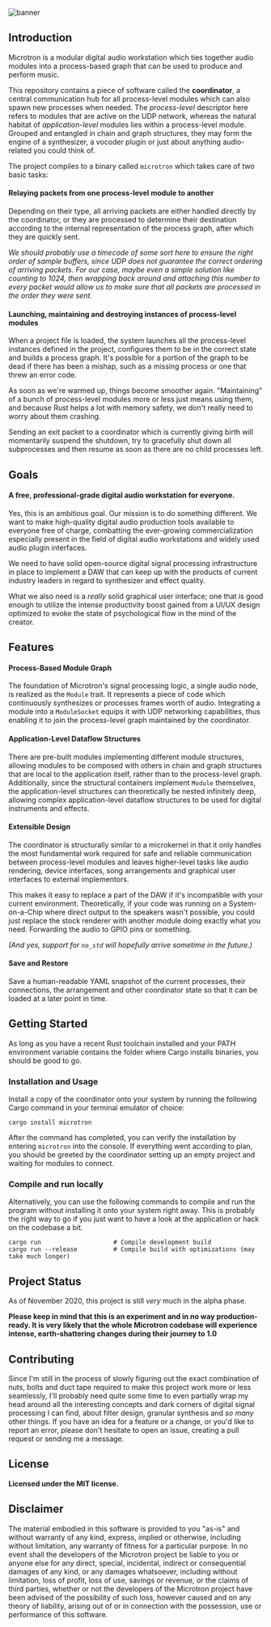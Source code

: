 ![banner](https://i.imgur.com/NyLmOfr.png)

## Introduction

Microtron is a modular digital audio workstation which ties together audio modules into a process-based graph that can be used to produce and perform music.

This repository contains a piece of software called the **coordinator**, a central communication hub for all process-level modules which can also spawn new processes when needed. The *process-level* descriptor here refers to modules that are active on the UDP network, whereas the natural habitat of *application-level* modules lies within a process-level module. Grouped and entangled in chain and graph structures, they may form the engine of a synthesizer, a vocoder plugin or just about anything audio-related you could think of.

The project compiles to a binary called `microtron` which takes care of two basic tasks:

#### Relaying packets from one process-level module to another

Depending on their type, all arriving packets are either handled directly by the coordinator, or they are processed to determine their destination according to the internal representation of the process graph, after which they are quickly sent.

*We should probably use a timecode of some sort here to ensure the right order of sample buffers, since UDP does not guarantee the correct ordering of arriving packets. For our case, maybe even a simple solution like counting to 1024, then wrapping back around and attaching this number to every packet would allow us to make sure that all packets are processed in the order they were sent.*

#### Launching, maintaining and destroying instances of process-level modules

When a project file is loaded, the system launches all the process-level instances defined in the project, configures them to be in the correct state and builds a process graph. It's possible for a portion of the graph to be dead if there has been a mishap, such as a missing process or one that threw an error code. 

As soon as we're warmed up, things become smoother again. "Maintaining" of a bunch of process-level modules more or less just means using them, and because Rust helps a lot with memory safety, we don't really need to worry about them crashing.

Sending an exit packet to a coordinator which is currently giving birth will momentarily suspend the shutdown, try to gracefully shut down all subprocesses and then resume as soon as there are no child processes left.

## Goals

#### A free, professional-grade digital audio workstation for everyone.

Yes, this is an ambitious goal. Our mission is to do something different. We want to make high-quality digital audio production tools available to everyone free of charge, combatting the ever-growing commercialization especially present in the field of digital audio workstations and widely used audio plugin interfaces.

We need to have solid open-source digital signal processing infrastructure in place to implement a DAW that can keep up with the products of current industry leaders in regard to synthesizer and effect quality. 

What we also need is a *really* solid graphical user interface; one that is good enough to utilize the intense productivity boost gained from a UI/UX design optimized to evoke the state of psychological flow in the mind of the creator.

## Features

#### Process-Based Module Graph

The foundation of Microtron's signal processing logic, a single audio node, is realized as the `Module` trait. It represents a piece of code which continuously synthesizes or processes frames worth of audio. Integrating a module into a `ModuleSocket` equips it with UDP networking capabilities, thus enabling it to join the process-level graph maintained by the coordinator.

#### Application-Level Dataflow Structures

There are pre-built modules implementing different module structures, allowing modules to be composed with others in chain and graph structures that are local to the application itself, rather than to the process-level graph. Additionally, since the structural containers implement `Module` themselves, the application-level structures can theoretically be nested infinitely deep, allowing complex application-level dataflow structures to be used for digital instruments and effects.

#### Extensible Design

The coordinator is structurally similar to a microkernel in that it only handles the most fundamental work required for safe and reliable communication between process-level modules and leaves higher-level tasks like audio rendering, device interfaces, song arrangements and graphical user interfaces to external implementors.

This makes it easy to replace a part of the DAW if it's incompatible with your current environment. Theoretically, if your code was running on a System-on-a-Chip where direct output to the speakers wasn't possible, you could just replace the stock renderer with another module doing exactly what you need. Forwarding the audio to GPIO pins or something. 

*(And yes, support for `no_std` will hopefully arrive sometime in the future.)*

#### Save and Restore

Save a human-readable YAML snapshot of the current processes, their connections, the arrangement and other coordinator state so that it can be loaded at a later point in time.

## Getting Started

As long as you have a recent Rust toolchain installed and your PATH environment variable contains the folder where Cargo installs binaries, you should be good to go.

### Installation and Usage

Install a copy of the coordinator onto your system by running the following Cargo command in your terminal emulator of choice:

```
cargo install microtron
```

After the command has completed, you can verify the installation by entering `microtron` into the console. If everything went according to plan, you should be greeted by the coordinator setting up an empty project and waiting for modules to connect.

### Compile and run locally

Alternatively, you can use the following commands to compile and run the program without installing it onto your system right away. This is probably the right way to go if you just want to have a look at the application or hack on the codebase a bit.

```
cargo run                    # Compile development build
cargo run --release          # Compile build with optimizations (may take much longer)
```

## Project Status

As of November 2020, this project is still *very* much in the alpha phase. 

**Please keep in mind that this is an experiment and in no way production-ready. It is very likely that the whole Microtron codebase will experience intense, earth-shattering changes during their journey to 1.0**


## Contributing

Since I'm still in the process of slowly figuring out the exact combination of nuts, bolts and duct tape required to make this project work more or less seamlessly, I'll probably need quite some time to even partially wrap my head around all the interesting concepts and dark corners of digital signal processing I can find, about filter design, granular synthesis and *so many* other things. If you have an idea for a feature or a change, or you'd like to report an error, please don't hesitate to open an issue, creating a pull request or sending me a message.

## License

**Licensed under the MIT license.**

## Disclaimer

The material embodied in this software is provided to you "as-is" and without warranty of any kind, express, implied or otherwise, including without limitation, any warranty of fitness for a particular purpose. In no event shall the developers of the Microtron project be liable to you or anyone else for any direct, special, incidental, indirect or consequential damages of any kind, or any damages whatsoever, including without limitation, loss of profit, loss of use, savings or revenue, or the claims of third parties, whether or not the developers of the Microtron project have been advised of the possibility of such loss, however caused and on any theory of liability, arising out of or in connection with the possession, use or performance of this software.
